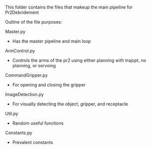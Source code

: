 This folder contains the files that makeup the main pipeline for Pr2Debridement

Outline of the file purposes:

Master.py
 - Has the master pipeline and main loop

ArmControl.py
 - Controls the arms of the pr2 using either
   planning with trajopt, no planning, or servoing

CommandGripper.py
 - For opening and closing the gripper

ImageDetection.py
 - For visually detecting the object, gripper, and receptacle

Util.py
 - Random useful functions

Constants.py
 - Prevalent constants